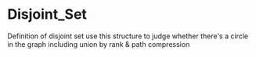 # Disjoint_Set

Definition of disjoint set
use this structure to judge whether there's a circle in the graph
including union by rank & path compression
